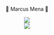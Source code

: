 <p align="center">🚀 Marcus Mena 🚀</p>

<div align="center">
  <a href="/" align="center">
   <img src="https://github-readme-stats.vercel.app/api?username=mmexvr&show_icons=true&theme=synthwave" />
  </a>
</div>

<div align="center">
  <a href="/">
   <img src="https://github-readme-stats.vercel.app/api/top-langs/?username=mmexvr&langs_count=8&theme=synthwave" />
  </a>
</div>
